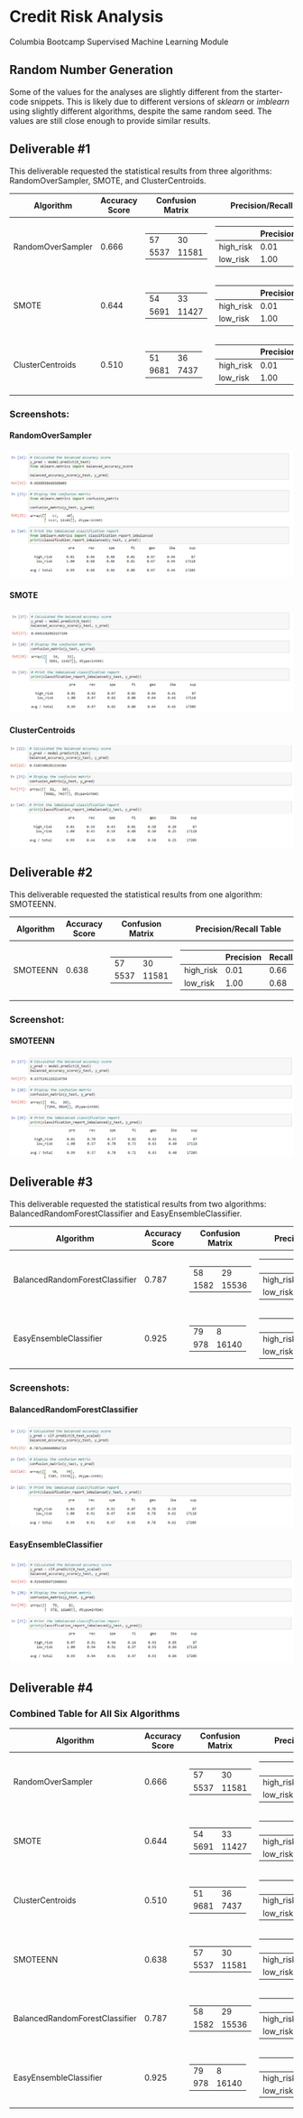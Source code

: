 # Credit Risk Analysis
Columbia Bootcamp Supervised Machine Learning Module

## Random Number Generation
Some of the values for the analyses are slightly different from the starter-code snippets.  This is likely due to different versions of *sklearn* or *imblearn* using slightly different algorithms, despite the same random seed.  The values are still close enough to provide similar results.

## Deliverable #1
This deliverable requested the statistical results from three algorithms: RandomOverSampler, SMOTE, and ClusterCentroids.

| Algorithm | Accuracy Score | Confusion Matrix | Precision/Recall Table |
| --------- | -------------- | ---------------- | ---------------------- |
| RandomOverSampler | 0.666 | <table> <tbody>  <tr>  <td>57</td>  <td>30</td>  </tr>  <tr>  <td>5537</td>  <td>11581</td>  </tr>  </tbody>  </table> | <table>  <thead>  <tr>  <th></th>  <th>Precision</th>  <th>Recall</th>  </tr>  </thead>  <tbody>  <tr>  <td>high_risk</td>  <td>0.01</code></td>  <td>0.66</td>  </tr>  <tr>  <td>low_risk</td>  <td>1.00</td>  <td>0.68</td>  </tr>  </tbody>  </table> |
| SMOTE | 0.644 | <table> <tbody>  <tr>  <td>54</td>  <td>33</td>  </tr>  <tr>  <td>5691</td>  <td>11427</td>  </tr>  </tbody>  </table> | <table>  <thead>  <tr>  <th></th>  <th>Precision</th>  <th>Recall</th>  </tr>  </thead>  <tbody>  <tr>  <td>high_risk</td>  <td>0.01</code></td>  <td>0.62</td>  </tr>  <tr>  <td>low_risk</td>  <td>1.00</td>  <td>0.67</td>  </tr>  </tbody>  </table> |
| ClusterCentroids | 0.510 | <table> <tbody>  <tr>  <td>51</td>  <td>36</td>  </tr>  <tr>  <td>9681</td>  <td>7437</td>  </tr>  </tbody>  </table> | <table>  <thead>  <tr>  <th></th>  <th>Precision</th>  <th>Recall</th>  </tr>  </thead>  <tbody>  <tr>  <td>high_risk</td>  <td>0.01</code></td>  <td>0.59</td>  </tr>  <tr>  <td>low_risk</td>  <td>1.00</td>  <td>0.43</td>  </tr>  </tbody>  </table> |

### Screenshots:
#### RandomOverSampler
![](Screenshots/RandomOverSampler.png)

#### SMOTE
![](Screenshots/SMOTE.png)

#### ClusterCentroids
![](Screenshots/ClusterCentroids.png)

## Deliverable #2
This deliverable requested the statistical results from one algorithm: SMOTEENN.

| Algorithm | Accuracy Score | Confusion Matrix | Precision/Recall Table |
| --------- | -------------- | ---------------- | ---------------------- |
| SMOTEENN | 0.638 | <table> <tbody>  <tr>  <td>57</td>  <td>30</td>  </tr>  <tr>  <td>5537</td>  <td>11581</td>  </tr>  </tbody>  </table> | <table>  <thead>  <tr>  <th></th>  <th>Precision</th>  <th>Recall</th>  </tr>  </thead>  <tbody>  <tr>  <td>high_risk</td>  <td>0.01</code></td>  <td>0.66</td>  </tr>  <tr>  <td>low_risk</td>  <td>1.00</td>  <td>0.68</td>  </tr>  </tbody>  </table> |

### Screenshot:
#### SMOTEENN
![](Screenshots/SMOTEENN.png)

## Deliverable #3
This deliverable requested the statistical results from two algorithms: BalancedRandomForestClassifier and EasyEnsembleClassifier.

| Algorithm | Accuracy Score | Confusion Matrix | Precision/Recall Table |
| --------- | -------------- | ---------------- | ---------------------- |
| BalancedRandomForestClassifier | 0.787 | <table> <tbody>  <tr>  <td>58</td>  <td>29</td>  </tr>  <tr>  <td>1582</td>  <td>15536</td>  </tr>  </tbody>  </table> | <table>  <thead>  <tr>  <th></th>  <th>Precision</th>  <th>Recall</th>  </tr>  </thead>  <tbody>  <tr>  <td>high_risk</td>  <td>0.04</code></td>  <td>0.67</td>  </tr>  <tr>  <td>low_risk</td>  <td>1.00</td>  <td>0.91</td>  </tr>  </tbody>  </table> |
| EasyEnsembleClassifier | 0.925 | <table> <tbody>  <tr>  <td>79</td>  <td>8</td>  </tr>  <tr>  <td>978</td>  <td>16140</td>  </tr>  </tbody>  </table> | <table>  <thead>  <tr>  <th></th>  <th>Precision</th>  <th>Recall</th>  </tr>  </thead>  <tbody>  <tr>  <td>high_risk</td>  <td>0.07</code></td>  <td>0.91</td>  </tr>  <tr>  <td>low_risk</td>  <td>1.00</td>  <td>0.94</td>  </tr>  </tbody>  </table> |

### Screenshots:
#### BalancedRandomForestClassifier
![](Screenshots/BalancedRandomForestClassifier.png)

#### EasyEnsembleClassifier
![](Screenshots/EasyEnsembleClassifier.png)


## Deliverable #4

### Combined Table for All Six Algorithms

| Algorithm | Accuracy Score | Confusion Matrix | Precision/Recall Table |
| --------- | -------------- | ---------------- | ---------------------- |
| RandomOverSampler | 0.666 | <table> <tbody>  <tr>  <td>57</td>  <td>30</td>  </tr>  <tr>  <td>5537</td>  <td>11581</td>  </tr>  </tbody>  </table> | <table>  <thead>  <tr>  <th></th>  <th>Precision</th>  <th>Recall</th>  </tr>  </thead>  <tbody>  <tr>  <td>high_risk</td>  <td>0.01</code></td>  <td>0.66</td>  </tr>  <tr>  <td>low_risk</td>  <td>1.00</td>  <td>0.68</td>  </tr>  </tbody>  </table> |
| SMOTE | 0.644 | <table> <tbody>  <tr>  <td>54</td>  <td>33</td>  </tr>  <tr>  <td>5691</td>  <td>11427</td>  </tr>  </tbody>  </table> | <table>  <thead>  <tr>  <th></th>  <th>Precision</th>  <th>Recall</th>  </tr>  </thead>  <tbody>  <tr>  <td>high_risk</td>  <td>0.01</code></td>  <td>0.62</td>  </tr>  <tr>  <td>low_risk</td>  <td>1.00</td>  <td>0.67</td>  </tr>  </tbody>  </table> |
| ClusterCentroids | 0.510 | <table> <tbody>  <tr>  <td>51</td>  <td>36</td>  </tr>  <tr>  <td>9681</td>  <td>7437</td>  </tr>  </tbody>  </table> | <table>  <thead>  <tr>  <th></th>  <th>Precision</th>  <th>Recall</th>  </tr>  </thead>  <tbody>  <tr>  <td>high_risk</td>  <td>0.01</code></td>  <td>0.59</td>  </tr>  <tr>  <td>low_risk</td>  <td>1.00</td>  <td>0.43</td>  </tr>  </tbody>  </table> |
| SMOTEENN | 0.638 | <table> <tbody>  <tr>  <td>57</td>  <td>30</td>  </tr>  <tr>  <td>5537</td>  <td>11581</td>  </tr>  </tbody>  </table> | <table>  <thead>  <tr>  <th></th>  <th>Precision</th>  <th>Recall</th>  </tr>  </thead>  <tbody>  <tr>  <td>high_risk</td>  <td>0.01</code></td>  <td>0.66</td>  </tr>  <tr>  <td>low_risk</td>  <td>1.00</td>  <td>0.68</td>  </tr>  </tbody>  </table> |
| BalancedRandomForestClassifier | 0.787 | <table> <tbody>  <tr>  <td>58</td>  <td>29</td>  </tr>  <tr>  <td>1582</td>  <td>15536</td>  </tr>  </tbody>  </table> | <table>  <thead>  <tr>  <th></th>  <th>Precision</th>  <th>Recall</th>  </tr>  </thead>  <tbody>  <tr>  <td>high_risk</td>  <td>0.04</code></td>  <td>0.67</td>  </tr>  <tr>  <td>low_risk</td>  <td>1.00</td>  <td>0.91</td>  </tr>  </tbody>  </table> |
| EasyEnsembleClassifier | 0.925 | <table> <tbody>  <tr>  <td>79</td>  <td>8</td>  </tr>  <tr>  <td>978</td>  <td>16140</td>  </tr>  </tbody>  </table> | <table>  <thead>  <tr>  <th></th>  <th>Precision</th>  <th>Recall</th>  </tr>  </thead>  <tbody>  <tr>  <td>high_risk</td>  <td>0.07</code></td>  <td>0.91</td>  </tr>  <tr>  <td>low_risk</td>  <td>1.00</td>  <td>0.94</td>  </tr>  </tbody>  </table> |
